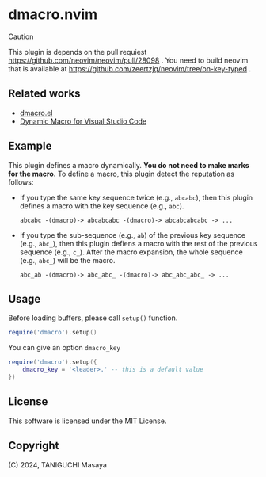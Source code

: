 # dmacro.nvim

> [!CAUTION]
> This plugin is depends on the pull requiest https://github.com/neovim/neovim/pull/28098 .
> You need to build neovim that is available at https://github.com/zeertzjq/neovim/tree/on-key-typed .

## Related works

- [dmacro.el](https://github.com/emacs-jp/dmacro.el)
- [Dynamic Macro for Visual Studio Code](https://github.com/tshino/vscode-dynamic-macro)

## Example

This plugin defines a macro dynamically.
**You do not need to make marks for the macro.**
To define a macro, this plugin detect the reputation as follows:

- If you type the same key sequence twice (e.g., `abcabc`), then this plugin defines a macro with the key sequence (e.g., `abc`).
  ```
  abcabc -(dmacro)-> abcabcabc -(dmacro)-> abcabcabcabc -> ...
  ```

- If you type the sub-sequence (e.g., `ab`) of the previous key sequence (e.g., `abc_`), then this plugin defiens a macro with the rest of the previous sequence (e.g., `c_`). After the macro expansion, the whole sequence (e.g., `abc_`) will be the macro.
  ```
  abc_ab -(dmacro)-> abc_abc_ -(dmacro)-> abc_abc_abc_ -> ...
  ```

## Usage

Before loading buffers, please call `setup()` function.

```lua
require('dmacro').setup()
```

You can give an option `dmacro_key`

```lua
require('dmacro').setup({
    dmacro_key = '<leader>.' -- this is a default value
})
```

## License

This software is licensed under the MIT License.

## Copyright

(C) 2024, TANIGUCHI Masaya

